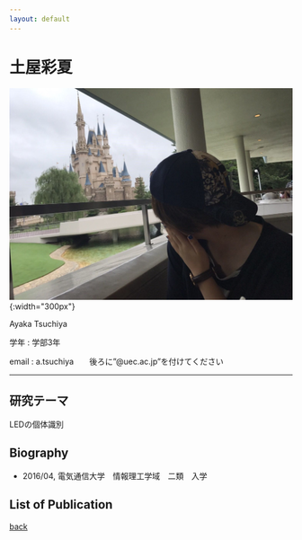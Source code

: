 ```yaml
---
layout: default
---
```


# 土屋彩夏

![tsuchiya](./fig/tsuchiya.jpg){:width="300px"}

Ayaka Tsuchiya

学年 : 学部3年

email : a.tsuchiya　　後ろに”@uec.ac.jp”を付けてください

---


## 研究テーマ
LEDの個体識別

## Biography
- 2016/04, 電気通信大学　情報理工学域　二類　入学

## List of Publication

[back](./)
